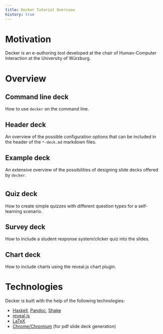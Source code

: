 ```yaml
---
title: Decker Tutorial Overview
history: true
---
```


# Motivation

Decker is an e-authoring tool developed at the chair of Human-Computer Interaction at the University of Würzburg.

# Overview

## Command line deck

How to use `decker` on the command line.

## Header deck

An overview of the possible configuration options that can be included in the header of the `*-deck.md` markdown files.

## Example deck

An extensive overview of the possibilities of designing slide decks offered by `decker`.



#

## Quiz deck

How to create simple quizzes with different question types for a self-learning scenario.

## Survey deck

How to include a student response system/clicker quiz into the slides.

## Chart deck

How to include charts using the reveal.js chart plugin.

# Technologies

Decker is built with the help of the following technologies:

- [Haskell](https://www.haskell.org/), [Pandoc](https://pandoc.org/), [Shake](https://shakebuild.com/)
- [reveal.js](https://revealjs.com/#/)
- [LaTeX]()
- [Chrome/Chromium]() (for pdf slide deck generation)

